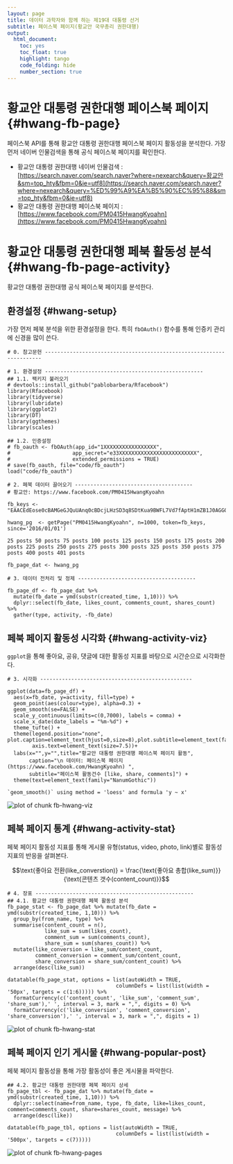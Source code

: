 ```yaml
---
layout: page
title: 데이터 과학자와 함께 하는 제19대 대통령 선거
subtitle: 페이스북 페이지(황교안 국무총리 권한대행)
output:
  html_document: 
    toc: yes
    toc_float: true
    highlight: tango
    code_folding: hide
    number_section: true
---
```




# 황교안 대통령 권한대행 페이스북 페이지 {#hwang-fb-page}

페이스북 API를 통해 황교안 대통령 권한대행 페이스북 페이지 활동성을 분석한다.
가장 먼저 네이버 인물검색을 통해 공식 페이스북 페이지를 확인한다.

- 황교안 대통령 권한대행 네이버 인물검색 : [https://search.naver.com/search.naver?where=nexearch&query=황교안&sm=top_hty&fbm=0&ie=utf8](https://search.naver.com/search.naver?where=nexearch&query=%ED%99%A9%EA%B5%90%EC%95%88&sm=top_hty&fbm=0&ie=utf8)
- 황교안 대통령 권한대행 페이스북 페이지 : [https://www.facebook.com/PM0415HwangKyoahn](https://www.facebook.com/PM0415HwangKyoahn)

# 황교안 대통령 권한대행 페북 활동성 분석 {#hwang-fb-page-activity}

황교안 대통령 권한대행 공식 페이스북 페이지를 분석한다.

## 환경설정 {#hwang-setup}

가장 먼저 페북 분석을 위한 환경설정을 한다. 특히 `fbOAuth()` 함수를 통해 인증키 관리에 신경을 많이 쓴다.


~~~{.r}
# 0. 참고문헌 ---------------------------------------------------------------------

# 1. 환경설정 ---------------------------------------------------
## 1.1. 팩키지 불러오기
# devtools::install_github("pablobarbera/Rfacebook")
library(Rfacebook)
library(tidyverse)
library(lubridate)
library(ggplot2)
library(DT)
library(ggthemes)
library(scales)

## 1.2. 인증설정
# fb_oauth <- fbOAuth(app_id="1XXXXXXXXXXXXXXXXX",
#                    app_secret="e33XXXXXXXXXXXXXXXXXXXXXXXXX",
#                    extended_permissions = TRUE)
# save(fb_oauth, file="code/fb_oauth")
load("code/fb_oauth")

# 2. 페북 데이터 끌어오기 --------------------------------------
# 황교안: https://www.facebook.com/PM0415HwangKyoahn

fb_keys <- "EAACEdEose0cBAMGeGJQuUAnq0cBDcjLHzSD3q8SDtKua9BWFL7Vd7fAptH1mZB1J0AGGOr4U7X4RZBvGBvsQQBdsIY1oJh1Xm7G7wHZCuJSLbXuPn7e6X9ZB3sn8CPhxEo8z8fpEodhMkxxkWyFLR5EZAdllQ9TtUDWXLdoYiOLHMNkEpA3BF7DsU3761ZA0EZD"

hwang_pg  <- getPage("PM0415HwangKyoahn", n=1000, token=fb_keys, since='2016/01/01')
~~~



~~~{.output}
25 posts 50 posts 75 posts 100 posts 125 posts 150 posts 175 posts 200 posts 225 posts 250 posts 275 posts 300 posts 325 posts 350 posts 375 posts 400 posts 401 posts 

~~~



~~~{.r}
fb_page_dat <- hwang_pg

# 3. 데이터 전처리 및 정제 --------------------------------------

fb_page_df <- fb_page_dat %>% 
  mutate(fb_date = ymd(substr(created_time, 1,10))) %>% 
  dplyr::select(fb_date, likes_count, comments_count, shares_count) %>% 
  gather(type, activity, -fb_date)
~~~

## 페북 페이지 활동성 시각화 {#hwang-activity-viz}

`ggplot`을 통해 좋아요, 공유, 댓글에 대한 활동성 지표를 바탕으로 시간순으로 시각화한다.


~~~{.r}
# 3. 시각화 -------------------------------------------------

ggplot(data=fb_page_df) +
  aes(x=fb_date, y=activity, fill=type) +
  geom_point(aes(colour=type), alpha=0.3) +
  geom_smooth(se=FALSE) +
  scale_y_continuous(limits=c(0,7000), labels = comma) +
  scale_x_date(date_labels = "%m-%d") +
  theme_tufte() +
  theme(legend.position="none", plot.caption=element_text(hjust=0,size=8),plot.subtitle=element_text(face="italic"),
        axis.text=element_text(size=7.5))+
  labs(x="",y="",title="황교안 대통령 권한대행 페이스북 페이지 활동",
       caption="\n 데이터: 페이스북 페이지(https://www.facebook.com/HwangKyoahn) ",
       subtitle="페이스북 활동건수 [like, share, comments]") +
  theme(text=element_text(family="NanumGothic"))
~~~



~~~{.output}
`geom_smooth()` using method = 'loess' and formula 'y ~ x'

~~~

<img src="fig/fb-hwang-viz-1.png" title="plot of chunk fb-hwang-viz" alt="plot of chunk fb-hwang-viz" style="display: block; margin: auto;" />

## 페북 페이지 통계 {#hwang-activity-stat}

페북 페이지 활동성 지표를 통해 게시물 유형(status, video, photo, link)별로 활동성 지표의 반응을 살펴본다.

$$\text{좋아요 전환(like_converstion)} = \frac{\text{좋아요 총합(like_sum)}}{\text{콘텐츠 갯수(content_count)}}$$


~~~{.r}
# 4. 장표 ---------------------------------------------------
## 4.1. 황교안 대통령 권한대행 페북 활동성 분석
fb_page_stat <- fb_page_dat %>% mutate(fb_date = ymd(substr(created_time, 1,10))) %>% 
  group_by(from_name, type) %>% 
  summarise(content_count = n(),
            like_sum = sum(likes_count),
            comment_sum = sum(comments_count),
            share_sum = sum(shares_count)) %>% 
  mutate(like_conversion = like_sum/content_count,
         comment_conversion = comment_sum/content_count,
         share_conversion = share_sum/content_count) %>% 
  arrange(desc(like_sum))

datatable(fb_page_stat, options = list(autoWidth = TRUE,
                                   columnDefs = list(list(width = '50px', targets = c(1:6))))) %>% 
  formatCurrency(c('content_count', 'like_sum', 'comment_sum', 'share_sum'),' ', interval = 3, mark = ",", digits = 0) %>% 
  formatCurrency(c('like_conversion', 'comment_conversion', 'share_conversion'),' ', interval = 3, mark = ",", digits = 1)
~~~

<img src="fig/fb-hwang-stat-1.png" title="plot of chunk fb-hwang-stat" alt="plot of chunk fb-hwang-stat" style="display: block; margin: auto;" />

## 페북 페이지 인기 게시물 {#hwang-popular-post}

페북 페이지 활동성을 통해 가장 활동성이 좋은 게시물을 파악한다.


~~~{.r}
## 4.2. 황교안 대통령 권한대행 페북 페이지 상세
fb_page_tbl <- fb_page_dat %>% mutate(fb_date = ymd(substr(created_time, 1,10))) %>% 
  dplyr::select(name=from_name, type, fb_date, like=likes_count, comment=comments_count, share=shares_count, message) %>% 
  arrange(desc(like))

datatable(fb_page_tbl, options = list(autoWidth = TRUE,
                                   columnDefs = list(list(width = '500px', targets = c(7)))))
~~~

<img src="fig/fb-hwang-pages-1.png" title="plot of chunk fb-hwang-pages" alt="plot of chunk fb-hwang-pages" style="display: block; margin: auto;" />
